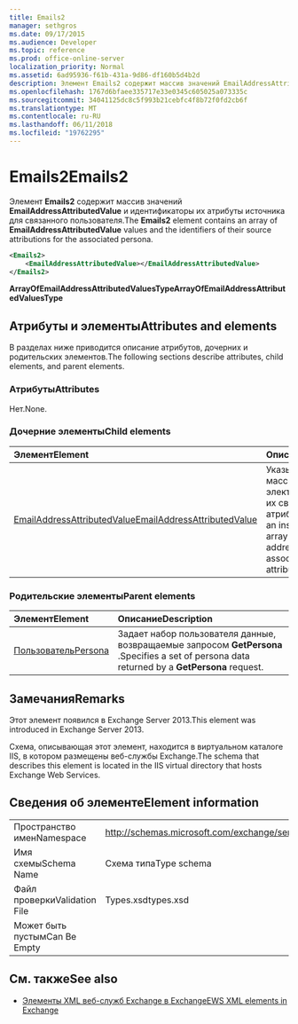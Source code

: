 ```yaml
---
title: Emails2
manager: sethgros
ms.date: 09/17/2015
ms.audience: Developer
ms.topic: reference
ms.prod: office-online-server
localization_priority: Normal
ms.assetid: 6ad95936-f61b-431a-9d86-df160b5d4b2d
description: Элемент Emails2 содержит массив значений EmailAddressAttributedValue и идентификаторы их атрибуты источника для связанного пользователя.
ms.openlocfilehash: 1767d6bfaee335717e33e0345c605025a073335c
ms.sourcegitcommit: 34041125dc8c5f993b21cebfc4f8b72f0fd2cb6f
ms.translationtype: MT
ms.contentlocale: ru-RU
ms.lasthandoff: 06/11/2018
ms.locfileid: "19762295"
---
```

# <a name="emails2"></a><span data-ttu-id="2230c-103">Emails2</span><span class="sxs-lookup"><span data-stu-id="2230c-103">Emails2</span></span>

<span data-ttu-id="2230c-104">Элемент **Emails2** содержит массив значений **EmailAddressAttributedValue** и идентификаторы их атрибуты источника для связанного пользователя.</span><span class="sxs-lookup"><span data-stu-id="2230c-104">The **Emails2** element contains an array of **EmailAddressAttributedValue** values and the identifiers of their source attributions for the associated persona.</span></span> 
  
```XML
<Emails2>
    <EmailAddressAttributedValue></EmailAddressAttributedValue>
</Emails2>
```

 <span data-ttu-id="2230c-105">**ArrayOfEmailAddressAttributedValuesType**</span><span class="sxs-lookup"><span data-stu-id="2230c-105">**ArrayOfEmailAddressAttributedValuesType**</span></span>
## <a name="attributes-and-elements"></a><span data-ttu-id="2230c-106">Атрибуты и элементы</span><span class="sxs-lookup"><span data-stu-id="2230c-106">Attributes and elements</span></span>

<span data-ttu-id="2230c-107">В разделах ниже приводится описание атрибутов, дочерних и родительских элементов.</span><span class="sxs-lookup"><span data-stu-id="2230c-107">The following sections describe attributes, child elements, and parent elements.</span></span>
  
### <a name="attributes"></a><span data-ttu-id="2230c-108">Атрибуты</span><span class="sxs-lookup"><span data-stu-id="2230c-108">Attributes</span></span>

<span data-ttu-id="2230c-109">Нет.</span><span class="sxs-lookup"><span data-stu-id="2230c-109">None.</span></span>
  
### <a name="child-elements"></a><span data-ttu-id="2230c-110">Дочерние элементы</span><span class="sxs-lookup"><span data-stu-id="2230c-110">Child elements</span></span>

|<span data-ttu-id="2230c-111">**Элемент**</span><span class="sxs-lookup"><span data-stu-id="2230c-111">**Element**</span></span>|<span data-ttu-id="2230c-112">**Описание**</span><span class="sxs-lookup"><span data-stu-id="2230c-112">**Description**</span></span>|
|:-----|:-----|
|[<span data-ttu-id="2230c-113">EmailAddressAttributedValue</span><span class="sxs-lookup"><span data-stu-id="2230c-113">EmailAddressAttributedValue</span></span>](emailaddressattributedvalue.md) <br/> |<span data-ttu-id="2230c-114">Указывает экземпляр массив адресов электронной почты и их связанные атрибуты.</span><span class="sxs-lookup"><span data-stu-id="2230c-114">Specifies an instance of an array of email addresses and their associated attributions.</span></span>  <br/> |
   
### <a name="parent-elements"></a><span data-ttu-id="2230c-115">Родительские элементы</span><span class="sxs-lookup"><span data-stu-id="2230c-115">Parent elements</span></span>

|<span data-ttu-id="2230c-116">**Элемент**</span><span class="sxs-lookup"><span data-stu-id="2230c-116">**Element**</span></span>|<span data-ttu-id="2230c-117">**Описание**</span><span class="sxs-lookup"><span data-stu-id="2230c-117">**Description**</span></span>|
|:-----|:-----|
|[<span data-ttu-id="2230c-118">Пользователь</span><span class="sxs-lookup"><span data-stu-id="2230c-118">Persona</span></span>](persona.md) <br/> |<span data-ttu-id="2230c-119">Задает набор пользователя данные, возвращаемые запросом **GetPersona** .</span><span class="sxs-lookup"><span data-stu-id="2230c-119">Specifies a set of persona data returned by a **GetPersona** request.</span></span>  <br/> |
   
## <a name="remarks"></a><span data-ttu-id="2230c-120">Замечания</span><span class="sxs-lookup"><span data-stu-id="2230c-120">Remarks</span></span>

<span data-ttu-id="2230c-121">Этот элемент появился в Exchange Server 2013.</span><span class="sxs-lookup"><span data-stu-id="2230c-121">This element was introduced in Exchange Server 2013.</span></span>
  
<span data-ttu-id="2230c-122">Схема, описывающая этот элемент, находится в виртуальном каталоге IIS, в котором размещены веб-службы Exchange.</span><span class="sxs-lookup"><span data-stu-id="2230c-122">The schema that describes this element is located in the IIS virtual directory that hosts Exchange Web Services.</span></span>
  
## <a name="element-information"></a><span data-ttu-id="2230c-123">Сведения об элементе</span><span class="sxs-lookup"><span data-stu-id="2230c-123">Element information</span></span>

|||
|:-----|:-----|
|<span data-ttu-id="2230c-124">Пространство имен</span><span class="sxs-lookup"><span data-stu-id="2230c-124">Namespace</span></span>  <br/> |http://schemas.microsoft.com/exchange/services/2006/types  <br/> |
|<span data-ttu-id="2230c-125">Имя схемы</span><span class="sxs-lookup"><span data-stu-id="2230c-125">Schema Name</span></span>  <br/> |<span data-ttu-id="2230c-126">Схема типа</span><span class="sxs-lookup"><span data-stu-id="2230c-126">Type schema</span></span>  <br/> |
|<span data-ttu-id="2230c-127">Файл проверки</span><span class="sxs-lookup"><span data-stu-id="2230c-127">Validation File</span></span>  <br/> |<span data-ttu-id="2230c-128">Types.xsd</span><span class="sxs-lookup"><span data-stu-id="2230c-128">types.xsd</span></span>  <br/> |
|<span data-ttu-id="2230c-129">Может быть пустым</span><span class="sxs-lookup"><span data-stu-id="2230c-129">Can Be Empty</span></span>  <br/> ||
   
## <a name="see-also"></a><span data-ttu-id="2230c-130">См. также</span><span class="sxs-lookup"><span data-stu-id="2230c-130">See also</span></span>



- [<span data-ttu-id="2230c-131">Элементы XML веб-служб Exchange в Exchange</span><span class="sxs-lookup"><span data-stu-id="2230c-131">EWS XML elements in Exchange</span></span>](ews-xml-elements-in-exchange.md)

